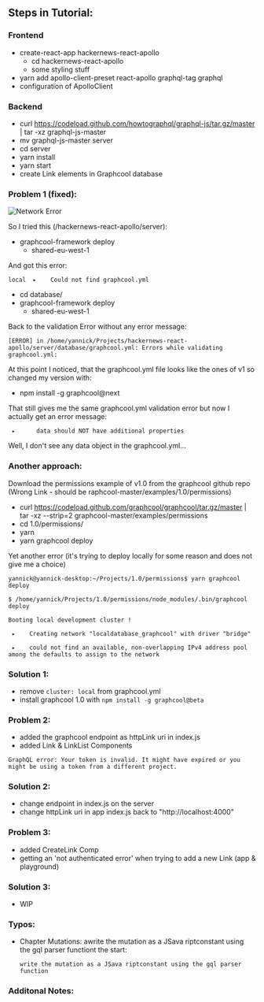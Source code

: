 ## Steps in Tutorial:

### Frontend

- create-react-app hackernews-react-apollo
    - cd hackernews-react-apollo
    - some styling stuff
- yarn add apollo-client-preset react-apollo graphql-tag graphql
- configuration of ApolloClient

### Backend

- curl https://codeload.github.com/howtographql/graphql-js/tar.gz/master | tar -xz graphql-js-master
- mv graphql-js-master server
- cd server
- yarn install
- yarn start
- create Link elements in Graphcool database

### Problem 1 (fixed): 

![Network Error](https://image.ibb.co/efUhE6/Playground_Network_Error.png)

So I tried this (/hackernews-react-apollo/server):

- graphcool-framework deploy 
    - shared-eu-west-1 

And got this error:

`local  ▸    Could not find graphcool.yml`

- cd database/
- graphcool-framework deploy 
    - shared-eu-west-1 

Back to the validation Error without any error message:

`[ERROR] in /home/yannick/Projects/hackernews-react-apollo/server/database/graphcool.yml: Errors while validating graphcool.yml:`

At this point I noticed, that the graphcool.yml file looks like the ones of v1 so changed my version with:

- npm install -g graphcool@next

That still gives me the same graphcool.yml validation error but now I actually get an error message:

` ▸      data should NOT have additional properties`

Well, I don't see any data object in the graphcool.yml...

### Another approach:

Download the permissions example of v1.0 from the graphcool github repo (Wrong Link - should be raphcool-master/examples/1.0/permissions)

- curl https://codeload.github.com/graphcool/graphcool/tar.gz/master | tar -xz --strip=2 graphcool-master/examples/permissions
- cd 1.0/permissions/
- yarn
- yarn graphcool deploy

Yet another error (it's trying to deploy locally for some reason and does not give me a choice)

`yannick@yannick-desktop:~/Projects/1.0/permissions$ yarn graphcool deploy`

`$ /home/yannick/Projects/1.0/permissions/node_modules/.bin/graphcool deploy`

`Booting local development cluster !`

` ▸    Creating network "localdatabase_graphcool" with driver "bridge"`

` ▸    could not find an available, non-overlapping IPv4 address pool among the defaults to assign to the network`


### Solution 1: 

- remove `cluster: local` from graphcool.yml
- install graphcool 1.0 with `npm install -g graphcool@beta`

### Problem 2:

- added the graphcool endpoint as httpLink uri in index.js
- added Link & LinkList Components

`GraphQL error: Your token is invalid. It might have expired or you might be using a token from a different project.`

### Solution 2:

- change endpoint in index.js on the server
- change httpLink uri in app index.js back to "http://localhost:4000"

### Problem 3:

- added CreateLink Comp
- getting an 'not authenticated error' when trying to add a new Link (app & playground)

### Solution 3:

- WIP

### Typos:

- Chapter Mutations: awrite the mutation as a JSava riptconstant using the gql parser functiont the start:

    `write the mutation as a JSava riptconstant using the gql parser function`

### Additonal Notes:
